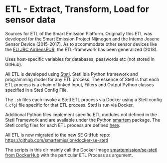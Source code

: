# ETL - Extract, Transform, Load for sensor data

Sources for ETL of the Smart Emission Platform. Originally this ETL was developed
for the Smart Emission Project Nijmegen and the Intemo Josene Sensor Device (2015-2017). 
As to accommodate other sensor devices like the [EU JRC AirSensEUR](http://www.airsenseur.org), the ETL-framework
has been generalized (2018). 

Uses host-specific variables for databases, passwords etc (not stored in GitHub).

All ETL is developed using [Stetl](http://stetl.org). Stetl is a Python framework and programming model for any ETL
process. The essence of Stetl is that each ETL process is a chain of linked Input, Filters and Output Python classes
specified in a Stetl Config File. 

The `.sh` files each invoke a Stetl ETL process via Docker using a Stetl config (`.cfg`) file specific
for that ETL process. Stetl is run via Docker. 

Additional Python files implement specific ETL modules not defined
in the Stetl Framework and are available under the 
Python [smartem](https://github.com/smartemission/docker-se-stetl/tree/master/smartem) package.
The Stetl config files for each ETL process are defined [here](https://github.com/smartemission/docker-se-stetl/tree/master/config).

All ETL is now migrated to the new SE GitHub repo: https://github.com/smartemission/docker-se-stetl

The scripts in this dir mainly call the Docker Image [smartemission/se-stetl from DockerHub](https://hub.docker.com/r/smartemission/se-stetl/)
with the particular ETL Process as argument.
